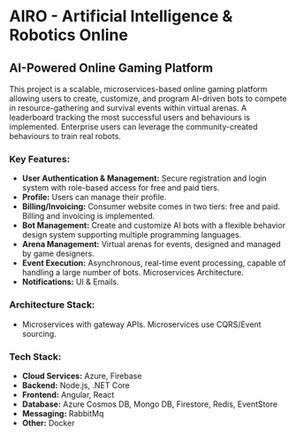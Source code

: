 # AIRO - Artificial Intelligence & Robotics Online

## AI-Powered Online Gaming Platform
This project is a scalable, microservices-based online gaming platform allowing users to create, customize, and program AI-driven bots to compete in resource-gathering and survival events within virtual arenas. A leaderboard tracking the most successful users and behaviours is implemented. Enterprise users can leverage the community-created behaviours to train real robots.

### Key Features:
- **User Authentication & Management:** Secure registration and login system with role-based access for free and paid tiers.
- **Profile:** Users can manage their profile.
- **Billing/Invoicing:** Consumer website comes in two tiers: free and paid. Billing and invoicing is implemented.
- **Bot Management:** Create and customize AI bots with a flexible behavior design system supporting multiple programming languages.
- **Arena Management:** Virtual arenas for events, designed and managed by game designers.
- **Event Execution:** Asynchronous, real-time event processing, capable of handling a large number of bots.
Microservices Architecture.
- **Notifications:** UI & Emails.

### Architecture Stack:
- Microservices with gateway APIs. Microservices use CQRS/Event sourcing.

### Tech Stack:
- **Cloud Services:** Azure, Firebase
- **Backend:** Node.js, .NET Core
- **Frontend:** Angular, React
- **Database:** Azure Cosmos DB, Mongo DB, Firestore, Redis, EventStore
- **Messaging:** RabbitMq
- **Other:** Docker
